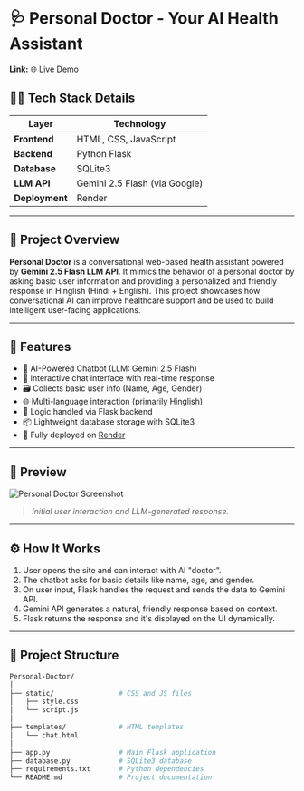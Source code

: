 # 🩺 Personal Doctor - Your AI Health Assistant

**Link:** 🌐 [Live Demo](https://personal-doctor.onrender.com/)  

## 🧑‍💻 Tech Stack Details

| Layer        | Technology                   |
|--------------|-------------------------------|
| **Frontend** | HTML, CSS, JavaScript         |
| **Backend**  | Python Flask                  |
| **Database** | SQLite3                       |
| **LLM API**  | Gemini 2.5 Flash (via Google) |
| **Deployment** | Render                      |

---

## 🚀 Project Overview

**Personal Doctor** is a conversational web-based health assistant powered by **Gemini 2.5 Flash LLM API**. It mimics the behavior of a personal doctor by asking basic user information and providing a personalized and friendly response in Hinglish (Hindi + English). This project showcases how conversational AI can improve healthcare support and be used to build intelligent user-facing applications.

---

## 🎯 Features

- 🤖 AI-Powered Chatbot (LLM: Gemini 2.5 Flash)
- 💬 Interactive chat interface with real-time response
- 🗃️ Collects basic user info (Name, Age, Gender)
- 🌐 Multi-language interaction (primarily Hinglish)
- 🧠 Logic handled via Flask backend
- 📦 Lightweight database storage with SQLite3
- 🚀 Fully deployed on [Render](https://render.com)

---

## 📸 Preview

![Personal Doctor Screenshot](./static/Mobile-view.png)  
> *Initial user interaction and LLM-generated response.*

---

## ⚙️ How It Works

1. User opens the site and can interact with AI "doctor".
2. The chatbot asks for basic details like name, age, and gender.
3. On user input, Flask handles the request and sends the data to Gemini API.
4. Gemini API generates a natural, friendly response based on context.
5. Flask returns the response and it's displayed on the UI dynamically.

---

## 📁 Project Structure

```bash
Personal-Doctor/
│
├── static/                # CSS and JS files
│   ├── style.css
│   └── script.js
│
├── templates/             # HTML templates
│   └── chat.html
│
├── app.py                 # Main Flask application
├── database.py            # SQLite3 database 
├── requirements.txt       # Python dependencies
└── README.md              # Project documentation

